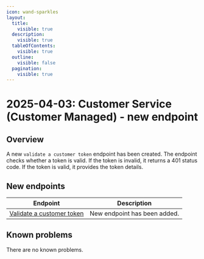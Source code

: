 ```yaml
---
icon: wand-sparkles
layout:
  title:
    visible: true
  description:
    visible: true
  tableOfContents:
    visible: true
  outline:
    visible: false
  pagination:
    visible: true
---
```


# 2025-04-03: Customer Service (Customer Managed) - new endpoint

## Overview

A new `validate a customer token` endpoint has been created.
The endpoint checks whether a token is valid.
If the token is invalid, it returns a 401 status code.
If the token is valid, it provides the token details.

## New endpoints

| Endpoint                                                                                   | Description                  |
|--------------------------------------------------------------------------------------------|------------------------------|
| [Validate a customer token](https://developer.emporix.io/api-references/api-guides-and-references/companies-and-customers/customer-management/api-reference/authentication-and-authorization#get-customer-tenant-validateauthtoken)            | New endpoint has been added. |

## Known problems

There are no known problems.

